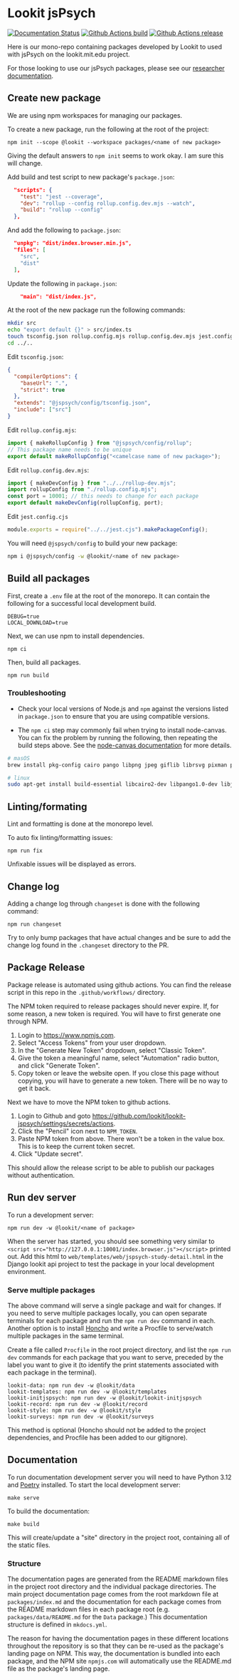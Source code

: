 # Lookit jsPsych

[![Documentation Status](https://readthedocs.org/projects/lookit-jspsych/badge/?version=latest)](https://lookit.readthedocs.io/projects/chs-jspsych)
[![Github Actions build](https://github.com/lookit/lookit-jspsych/actions/workflows/build.yml/badge.svg)](https://github.com/lookit/lookit-jspsych/actions/workflows/build.yml)
[![Github Actions release](https://github.com/lookit/lookit-jspsych/actions/workflows/release.yml/badge.svg)](https://github.com/lookit/lookit-jspsych/actions/workflows/release.yml)

Here is our mono-repo containing packages developed by Lookit to used with
jsPsych on the lookit.mit.edu project.

For those looking to use our jsPsych packages, please see our
[researcher documentation](https://lookit.readthedocs.io/projects/chs-jspsych).

## Create new package

We are using npm workspaces for managing our packages.

To create a new package, run the following at the root of the project:

```
npm init --scope @lookit --workspace packages/<name of new package>
```

Giving the default answers to `npm init` seems to work okay. I am sure this will
change.

Add build and test script to new package's `package.json`:

```json
  "scripts": {
    "test": "jest --coverage",
    "dev": "rollup --config rollup.config.dev.mjs --watch",
    "build": "rollup --config"
  },
```

And add the following to `package.json`:

```json
  "unpkg": "dist/index.browser.min.js",
  "files": [
    "src",
    "dist"
  ],
```

Update the following in `package.json`:

```json
    "main": "dist/index.js",
```

At the root of the new package run the following commands:

```sh
mkdir src
echo "export default {}" > src/index.ts
touch tsconfig.json rollup.config.mjs rollup.config.dev.mjs jest.config.cjs
cd ../..
```

Edit `tsconfig.json`:

```json
{
  "compilerOptions": {
    "baseUrl": ".",
    "strict": true
  },
  "extends": "@jspsych/config/tsconfig.json",
  "include": ["src"]
}
```

Edit `rollup.config.mjs`:

```mjs
import { makeRollupConfig } from "@jspsych/config/rollup";
// This package name needs to be unique
export default makeRollupConfig("<camelcase name of new package>");
```

Edit `rollup.config.dev.mjs`:

```mjs
import { makeDevConfig } from "../../rollup-dev.mjs";
import rollupConfig from "./rollup.config.mjs";
const port = 10001; // this needs to change for each package
export default makeDevConfig(rollupConfig, port);
```

Edit `jest.config.cjs`

```cjs
module.exports = require("../../jest.cjs").makePackageConfig();
```

You will need `@jspsych/config` to build your new package:

```sh
npm i @jspsych/config -w @lookit/<name of new package>
```

## Build all packages

First, create a `.env` file at the root of the monorepo. It can contain the
following for a successful local development build.

```
DEBUG=true
LOCAL_DOWNLOAD=true
```

Next, we can use npm to install dependencies.

```
npm ci
```

Then, build all packages.

```
npm run build
```

### Troubleshooting

- Check your local versions of Node.js and `npm` against the versions listed in
  `package.json` to ensure that you are using compatible versions.

- The `npm ci` step may commonly fail when trying to install node-canvas. You
  can fix the problem by running the following, then repeating the build steps
  above. See the
  [node-canvas documentation](https://github.com/Automattic/node-canvas?tab=readme-ov-file#compiling)
  for more details.

```sh
# masOS
brew install pkg-config cairo pango libpng jpeg giflib librsvg pixman python-setuptools

# linux
sudo apt-get install build-essential libcairo2-dev libpango1.0-dev libjpeg-dev libgif-dev librsvg2-dev
```

## Linting/formating

Lint and formatting is done at the monorepo level.

To auto fix linting/formatting issues:

```
npm run fix
```

Unfixable issues will be displayed as errors.

## Change log

Adding a change log through `changeset` is done with the following command:

```
npm run changeset
```

Try to only bump packages that have actual changes and be sure to add the change
log found in the `.changeset` directory to the PR.

## Package Release

Package release is automated using github actions. You can find the release
script in this repo in the `.github/workflows/` directory.

The NPM token required to release packages should never expire. If, for some
reason, a new token is required. You will have to first generate one through
NPM.

1.  Login to https://www.npmjs.com.
2.  Select "Access Tokens" from your user dropdown.
3.  In the "Generate New Token" dropdown, select "Classic Token".
4.  Give the token a meaningful name, select "Automation" radio button, and
    click "Generate Token".
5.  Copy token or leave the website open. If you close this page without
    copying, you will have to generate a new token. There will be no way to get
    it back.

Next we have to move the NPM token to github actions.

1. Login to Github and goto
   https://github.com/lookit/lookit-jspsych/settings/secrets/actions.
2. Click the "Pencil" icon next to `NPM_TOKEN`.
3. Paste NPM token from above. There won't be a token in the value box. This is
   to keep the current token secret.
4. Click "Update secret".

This should allow the release script to be able to publish our packages without
authentication.

## Run dev server

To run a development server:

```
npm run dev -w @lookit/<name of package>
```

When the server has started, you should see something very similar to
`<script src="http://127.0.0.1:10001/index.browser.js"></script>` printed out.
Add this html to `web/templates/web/jspsych-study-detail.html` in the Django
lookit api project to test the package in your local development environment.

### Serve multiple packages

The above command will serve a single package and wait for changes. If you need
to serve multiple packages locally, you can open separate terminals for each
package and run the `npm run dev` command in each. Another option is to install
[Honcho](https://github.com/nickstenning/honcho) and write a Procfile to
serve/watch multiple packages in the same terminal.

Create a file called `Procfile` in the root project directory, and list the
`npm run dev` commands for each package that you want to serve, preceded by the
label you want to give it (to identify the print statements associated with each
package in the terminal).

```
lookit-data: npm run dev -w @lookit/data
lookit-templates: npm run dev -w @lookit/templates
lookit-initjspsych: npm run dev -w @lookit/lookit-initjspsych
lookit-record: npm run dev -w @lookit/record
lookit-style: npm run dev -w @lookit/style
lookit-surveys: npm run dev -w @lookit/surveys
```

This method is optional (Honcho should not be added to the project dependencies,
and Procfile has been added to our gitignore).

## Documentation

To run documentation development server you will need to have Python 3.12 and
[Poetry](https://python-poetry.org/docs/#installation) installed. To start the
local development server:

```
make serve
```

To build the documentation:

```
make build
```

This will create/update a "site" directory in the project root, containing all
of the static files.

### Structure

The documentation pages are generated from the README markdown files in the
project root directory and the individual package directories. The main project
documentation page comes from the root markdown file at `packages/index.md` and
the documentation for each package comes from the README markdown files in each
package root (e.g. `packages/data/README.md` for the `Data` package.) This
documentation structure is defined in `mkdocs.yml`.

The reason for having the documentation pages in these different locations
throughout the repository is so that they can be re-used as the package's
landing page on NPM. This way, the documentation is bundled into each package,
and the NPM site `npmjs.com` will automatically use the README.md file as the
package's landing page.

